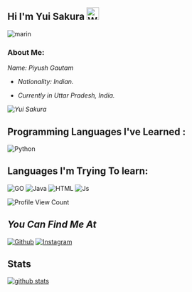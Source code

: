 ## Hi I'm Yui Sakura <img src="https://user-images.githubusercontent.com/1303154/88677602-1635ba80-d120-11ea-84d8-d263ba5fc3c0.gif" width="28px" alt="Whats Up">

![marin](https://64.media.tumblr.com/dd42e37ae10c0bd3d5005e111d4fb998/2f9e82911906e3a1-28/s400x600/a7bd2f66faabec41b6b03c786f53c574c2d96a39.gifv)
### About Me:

<i>
  Name: Piyush Gautam 
  
  - Nationality: Indian.
  

  - Currently in Uttar Pradesh, India.
  
  ![ Yui Sakura ](https://github-readme-stats.vercel.app/api/top-langs/?username=yuisakura&theme=blue-Red)
  

 </i> 
 
 ## Programming Languages I've Learned :

![Python](https://img.shields.io/badge/Python-3776AB?style=for-the-badge&logo=python&logoColor=white)

## Languages I'm Trying To learn:

![GO](https://img.shields.io/badge/go-%2300ADD8.svg?style=for-the-badge&logo=go&logoColor=white)
![Java](https://img.shields.io/badge/Java-000000?style=for-the-badge&logo=java&logoColor=white)
![HTML](https://img.shields.io/badge/HTML5-f34F26?style=for-the-badge&logo=html5&logoColor=white)
![Js](https://img.shields.io/badge/JavaScript-323330?style=for-the-badge&logo=javascript&logoColor=F7DF1E)

![Profile View Count](https://komarev.com/ghpvc/?username=Yoriichi-Tsugikuni)

## <i>You Can Find Me At</i>
[![Github](https://img.shields.io/badge/-Github-181717?style=for-the-badge&logo=Github&logoColor=red)](https://github.com/Control-Devil)
[![Instagram](https://img.shields.io/badge/Instagram-E44dsada5F?style=for-the-badge&logo=instagram&logoColor=red)](https://www.instagram.com/lex_lamine)

## Stats

[![github stats](https://github-readme-stats.vercel.app/api?username=yuisakura&show_icons=true&theme=radical)](https://github.com/yuisakura)
